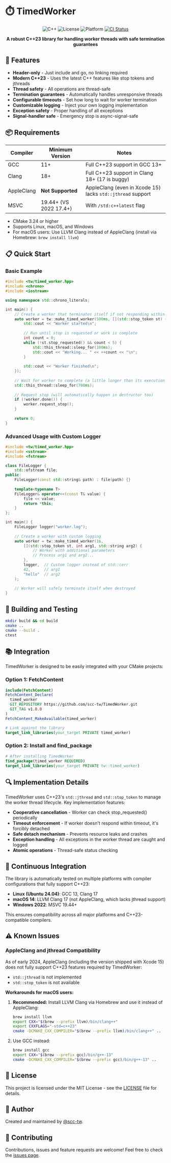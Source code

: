 # ⏱️ TimedWorker

<div align="center">

![C++](https://img.shields.io/badge/C%2B%2B-23-blue.svg)
![License](https://img.shields.io/badge/license-MIT-green)
![Platform](https://img.shields.io/badge/platform-Linux%20%7C%20macOS%20%7C%20Windows-lightgrey)
[![CI Status](https://github.com/scc_tw/TimedWorker/workflows/CI/badge.svg)](https://github.com/scc_tw/TimedWorker/actions)

**A robust C++23 library for handling worker threads with safe termination guarantees**

</div>

## 🚀 Features

- **Header-only** - Just include and go, no linking required
- **Modern C++23** - Uses the latest C++ features like stop tokens and jthreads
- **Thread safety** - All operations are thread-safe
- **Termination guarantees** - Automatically handles unresponsive threads
- **Configurable timeouts** - Set how long to wait for worker termination
- **Customizable logging** - Inject your own logging implementation
- **Exception safety** - Proper handling of all exceptions
- **Signal-handler safe** - Emergency stop is async-signal-safe

## 📦 Requirements

| Compiler | Minimum Version | Notes |
|----------|-----------------|-------|
| GCC | 11+ | Full C++23 support in GCC 13+ |
| Clang | 18+ | Full C++23 support in Clang 18+ (17 is buggy) |
| AppleClang | **Not Supported** | AppleClang (even in Xcode 15) lacks `std::jthread` support |
| MSVC | 19.44+ (VS 2022 17.4+) | With `/std:c++latest` flag |

- CMake 3.24 or higher
- Supports Linux, macOS, and Windows
- For macOS users: Use LLVM Clang instead of AppleClang (install via Homebrew: `brew install llvm`)

## 📋 Quick Start

### Basic Example

```cpp
#include <tw/timed_worker.hpp>
#include <chrono>
#include <iostream>

using namespace std::chrono_literals;

int main() {
    // Create a worker that terminates itself if not responding within 500ms
    auto worker = tw::make_timed_worker(500ms, [](std::stop_token st) {
        std::cout << "Worker started\n";
        
        // Run until stop is requested or work is complete
        int count = 0;
        while (!st.stop_requested() && count < 5) {
            std::this_thread::sleep_for(100ms);
            std::cout << "Working... " << ++count << "\n";
        }
        
        std::cout << "Worker finished\n";
    });
    
    // Wait for worker to complete (a little longer than its execution time)
    std::this_thread::sleep_for(700ms);
    
    // Request stop (will automatically happen in destructor too)
    if (!worker.done()) {
        worker.request_stop();
    }
    
    return 0;
}
```

### Advanced Usage with Custom Logger

```cpp
#include <tw/timed_worker.hpp>
#include <sstream>
#include <fstream>

class FileLogger {
    std::ofstream file;
public:
    FileLogger(const std::string& path) : file(path) {}
    
    template<typename T>
    FileLogger& operator<<(const T& value) {
        file << value;
        return *this;
    }
};

int main() {
    FileLogger logger("worker.log");
    
    // Create a worker with custom logging
    auto worker = tw::make_timed_worker(1s, 
        [](std::stop_token st, int arg1, std::string arg2) {
            // Worker with additional parameters
            // Process arg1 and arg2...
        },
        logger,  // Custom logger instead of std::cerr
        42,      // arg1
        "hello"  // arg2
    );
    
    // Worker will safely terminate itself when destroyed
}
```

## 🔧 Building and Testing

```bash
mkdir build && cd build
cmake ..
cmake --build .
ctest
```

## 📚 Integration

TimedWorker is designed to be easily integrated with your CMake projects:

### Option 1: FetchContent

```cmake
include(FetchContent)
FetchContent_Declare(
  timed_worker
  GIT_REPOSITORY https://github.com/scc-tw/TimedWorker.git
  GIT_TAG v1.0.0
)
FetchContent_MakeAvailable(timed_worker)

# Link against the library
target_link_libraries(your_target PRIVATE timed_worker)
```

### Option 2: Install and find_package

```cmake
# After installing TimedWorker
find_package(timed_worker REQUIRED)
target_link_libraries(your_target PRIVATE tw::timed_worker)
```

## 🔍 Implementation Details

TimedWorker uses C++23's `std::jthread` and `std::stop_token` to manage the worker thread lifecycle. Key implementation features:

- **Cooperative cancellation** - Worker can check stop_requested() periodically
- **Timeout enforcement** - If worker doesn't respond within timeout, it's forcibly detached
- **Safe detach mechanism** - Prevents resource leaks and crashes
- **Exception handling** - All exceptions in the worker thread are caught and logged
- **Atomic operations** - Thread-safe status checking

## 🧪 Continuous Integration

The library is automatically tested on multiple platforms with compiler configurations that fully support C++23:

- **Linux (Ubuntu 24.04)**: GCC 13, Clang 17
- **macOS 14**: LLVM Clang 17 (not AppleClang, which lacks jthread support)
- **Windows 2022**: MSVC 19.44+

This ensures compatibility across all major platforms and C++23-compatible compilers.

## ⚠️ Known Issues

### AppleClang and jthread Compatibility

As of early 2024, AppleClang (including the version shipped with Xcode 15) does not fully support C++23 features required by TimedWorker:

- `std::jthread` is not implemented
- `std::stop_token` is not available

**Workarounds for macOS users:**

1. **Recommended:** Install LLVM Clang via Homebrew and use it instead of AppleClang:
   ```bash
   brew install llvm
   export CXX="$(brew --prefix llvm)/bin/clang++"
   export CXXFLAGS="-std=c++23"
   cmake -DCMAKE_CXX_COMPILER="$(brew --prefix llvm)/bin/clang++" ..
   ```

2. Use GCC instead:
   ```bash
   brew install gcc
   export CXX="$(brew --prefix gcc)/bin/g++-13"
   cmake -DCMAKE_CXX_COMPILER="$(brew --prefix gcc)/bin/g++-13" ..
   ```

## 📄 License

This project is licensed under the MIT License - see the [LICENSE](LICENSE) file for details.

## 👤 Author

Created and maintained by [@scc-tw](https://github.com/scc-tw).

## 🤝 Contributing

Contributions, issues and feature requests are welcome! Feel free to check the [issues page](https://github.com/scc-tw/TimedWorker/issues). 